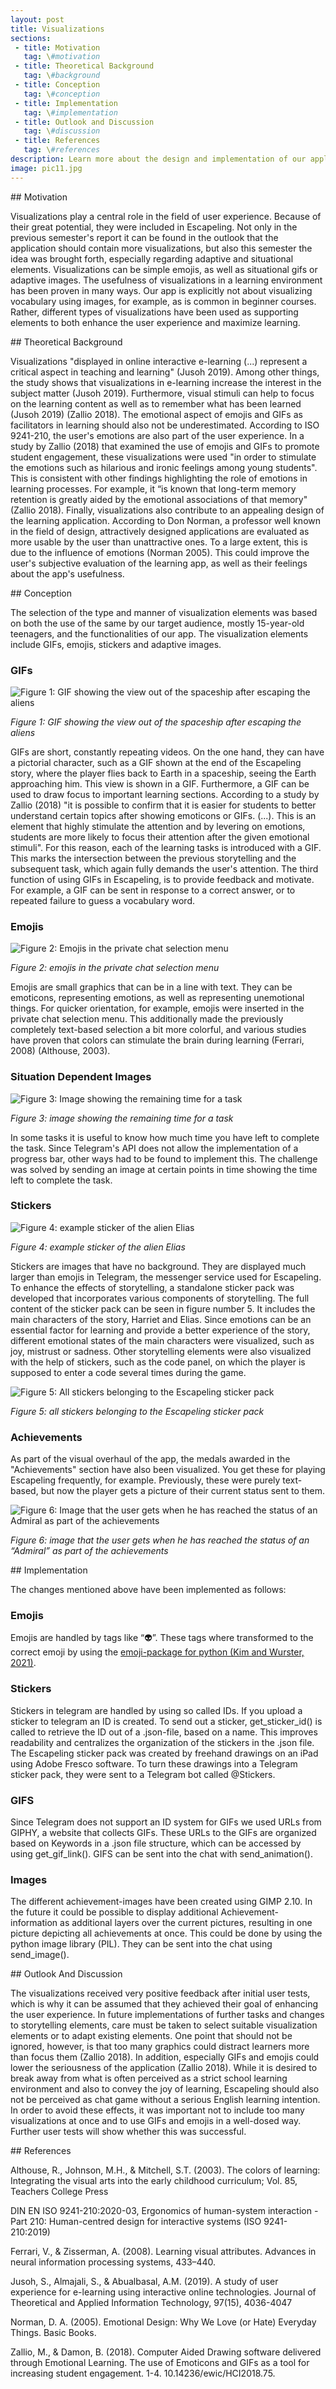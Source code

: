 ```yaml
---
layout: post
title: Visualizations
sections:
 - title: Motivation
   tag: \#motivation
 - title: Theoretical Background
   tag: \#background
 - title: Conception
   tag: \#conception
 - title: Implementation
   tag: \#implementation
 - title: Outlook and Discussion
   tag: \#discussion
 - title: References
   tag: \#references
description: Learn more about the design and implementation of our application's visual elements.
image: pic11.jpg
---
```

<div id="motivation"></div>
## Motivation
 
Visualizations play a central role in the field of user experience. Because of their great potential, they were included in Escapeling. Not only in the previous semester's report it can be found in the outlook that the application should contain more visualizations, but also this semester the idea was brought forth, especially regarding adaptive and situational elements. Visualizations can be simple emojis, as well as situational gifs or adaptive images.
The usefulness of visualizations in a learning environment has been proven in many ways. Our app is explicitly not about visualizing vocabulary using images, for example, as is common in beginner courses. Rather, different types of visualizations have been used as supporting elements to both enhance the user experience and maximize learning.

<div id="background"></div>
## Theoretical Background

Visualizations "displayed in online interactive e-learning (...) represent a critical aspect in teaching and learning" (Jusoh 2019). Among other things, the study shows that visualizations in e-learning increase the interest in the subject matter (Jusoh 2019). Furthermore, visual stimuli can help to focus on the learning content as well as to remember what has been learned (Jusoh 2019) (Zallio 2018).
The emotional aspect of emojis and GIFs as facilitators in learning should also not be underestimated. According to ISO 9241-210, the user's emotions are also part of the user experience. In a study by Zallio (2018) that examined the use of emojis and GIFs to promote student engagement, these visualizations were used "in order to stimulate the emotions such as hilarious and ironic feelings among young students". This is consistent with other findings highlighting the role of emotions in learning processes. For example, it “is known that long-term memory retention is greatly aided by the emotional associations of that memory" (Zallio 2018).
Finally, visualizations also contribute to an appealing design of the learning application. According to Don Norman, a professor well known in the field of design, attractively designed applications are evaluated as more usable by the user than unattractive ones. To a large extent, this is due to the influence of emotions (Norman 2005). This could improve the user's subjective evaluation of the learning app, as well as their feelings about the app's usefulness.

<div id="conception"></div>
## Conception

The selection of the type and manner of visualization elements was based on both the use of the same by our target audience, mostly 15-year-old teenagers, and the functionalities of our app. The visualization elements include GIFs, emojis, stickers and adaptive images. 

### GIFs

<img src="https://github.com/ALLUOS/ALLUOS.github.io/blob/semester-three/assets/images/visualizationsIMG01.png" alt="Figure 1: GIF showing the view out of the spaceship after escaping the aliens" class="center">

*Figure 1: GIF showing the view out of the spaceship after escaping the aliens* 

GIFs are short, constantly repeating videos. On the one hand, they can have a pictorial character, such as a GIF shown at the end of the Escapeling story, where the player flies back to Earth in a spaceship, seeing the Earth approaching him. This view is shown in a GIF. 
Furthermore, a GIF can be used to draw focus to important learning sections. According to a study by Zallio (2018) "it is possible to confirm that it is easier for students to better understand certain topics after showing emoticons or GIFs. (...). This is an element that highly stimulate the attention and by levering on emotions, students are more likely to focus their attention after the given emotional stimuli". For this reason, each of the learning tasks is introduced with a GIF. This marks the intersection between the previous storytelling and the subsequent task, which again fully demands the user's attention.
The third function of using GIFs in Escapeling, is to provide feedback and motivate. For example, a GIF can be sent in response to a correct answer, or to repeated failure to guess a vocabulary word.

### Emojis
 
<img src="https://github.com/ALLUOS/ALLUOS.github.io/blob/semester-three/assets/images/visualizationsIMG02.png" alt="Figure 2: Emojis in the private chat selection menu" class="center">

*Figure 2: emojis in the private chat selection menu*

Emojis are small graphics that can be in a line with text. They can be emoticons, representing emotions, as well as representing unemotional things. For quicker orientation, for example, emojis were inserted in the private chat selection menu. This additionally made the previously completely text-based selection a bit more colorful, and various studies have proven that colors can stimulate the brain during learning (Ferrari, 2008) (Althouse, 2003).

### Situation Dependent Images
 
<img src="https://github.com/ALLUOS/ALLUOS.github.io/blob/semester-three/assets/images/visualizationsIMG03.png" alt="Figure 3: Image showing the remaining time for a task" class="center">

*Figure 3: image showing the remaining time for a task*

In some tasks it is useful to know how much time you have left to complete the task. Since Telegram's API does not allow the implementation of a progress bar, other ways had to be found to implement this. The challenge was solved by sending an image at certain points in time showing the time left to complete the task. 

### Stickers
 
<img src="https://github.com/ALLUOS/ALLUOS.github.io/blob/semester-three/assets/images/visualizationsIMG04.png" alt="Figure 4: example sticker of the alien Elias" class="center">

*Figure 4: example sticker of the alien Elias*

Stickers are images that have no background. They are displayed much larger than emojis in Telegram, the messenger service used for Escapeling. To enhance the effects of storytelling, a standalone sticker pack was developed that incorporates various components of storytelling. The full content of the sticker pack can be seen in figure number 5. It includes the main characters of the story, Harriet and Elias. Since emotions can be an essential factor for learning and provide a better experience of the story, different emotional states of the main characters were visualized, such as joy, mistrust or sadness.
Other storytelling elements were also visualized with the help of stickers, such as the code panel, on which the player is supposed to enter a code several times during the game.
 
<img src="https://github.com/ALLUOS/ALLUOS.github.io/blob/semester-three/assets/images/visualizationsIMG05.png" alt="Figure 5: All stickers belonging to the Escapeling sticker pack" class="center">

*Figure 5: all stickers belonging to the Escapeling sticker pack*

### Achievements

As part of the visual overhaul of the app, the medals awarded in the "Achievements" section have also been visualized. You get these for playing Escapeling frequently, for example. Previously, these were purely text-based, but now the player gets a picture of their current status sent to them.   

<img src="https://github.com/ALLUOS/ALLUOS.github.io/blob/semester-three/assets/images/visualizationsIMG06.png" alt="Figure 6: Image that the user gets when he has reached the status of an Admiral as part of the achievements" class="center">

*Figure 6: image that the user gets when he has reached the status of an “Admiral” as part of the achievements*


<div id="implementation"></div>
## Implementation

The changes mentioned above have been implemented as follows:

### Emojis

Emojis are handled by tags like “:alien:”. These tags where transformed to the correct emoji by using the [emoji-package for python (Kim and Wurster, 2021)](https://pypi.org/project/emoji/). 

### Stickers

Stickers in telegram are handled by using so called IDs. If you upload a sticker to telegram an ID is created. To send out a sticker, get_sticker_id() is called to retrieve the ID out of a .json-file, based on a name. This improves readability and centralizes the organization of the stickers in the .json file.
The Escapeling sticker pack was created by freehand drawings on an iPad using Adobe Fresco software. To turn these drawings into a Telegram sticker pack, they were sent to a Telegram bot called @Stickers.

### GIFS

Since Telegram does not support an ID system for GIFs we used URLs from GIPHY, a website that collects GIFs. These URLs to the GIFs are organized based on Keywords in a .json file structure, which can be accessed by using get_gif_link(). GIFS can be sent into the chat with send_animation().

### Images

The different achievement-images have been created using GIMP 2.10. In the future it could be possible to display additional Achievement-information as additional layers over the current pictures, resulting in one picture depicting all achievements at once. This could be done by using the python image library (PIL). They can be sent into the chat using send_image().


<div id="discussion"></div>
## Outlook And Discussion

The visualizations received very positive feedback after initial user tests, which is why it can be assumed that they achieved their goal of enhancing the user experience. In future implementations of further tasks and changes to storytelling elements, care must be taken to select suitable visualization elements or to adapt existing elements.
One point that should not be ignored, however, is that too many graphics could distract learners more than focus them (Zallio 2018). In addition, especially GIFs and emojis could lower the seriousness of the application (Zallio 2018). While it is desired to break away from what is often perceived as a strict school learning environment and also to convey the joy of learning, Escapeling should also not be perceived as chat game without a serious English learning intention. 
In order to avoid these effects, it was important not to include too many visualizations at once and to use GIFs and emojis in a well-dosed way. Further user tests will show whether this was successful.

<div id="references"></div>
## References

Althouse, R., Johnson, M.H., & Mitchell, S.T. (2003). The colors of learning: Integrating the visual arts into the early childhood curriculum; Vol. 85, Teachers College Press

DIN EN ISO 9241-210:2020-03, Ergonomics of human-system interaction - Part 210: Human-centred design for interactive systems (ISO 9241-210:2019)

Ferrari, V., & Zisserman, A. (2008). Learning visual attributes. Advances in neural information processing systems, 433–440.

Jusoh, S., Almajali, S., & Abualbasal, A.M. (2019). A study of user experience for e-learning using interactive online technologies. Journal of Theoretical and Applied Information Technology, 97(15), 4036-4047

Norman, D. A. (2005). Emotional Design: Why We Love (or Hate) Everyday Things. Basic Books.

Zallio, M., & Damon, B. (2018). Computer Aided Drawing software delivered through Emotional Learning. The use of Emoticons and GIFs as a tool for increasing student engagement. 1-4. 10.14236/ewic/HCI2018.75.





